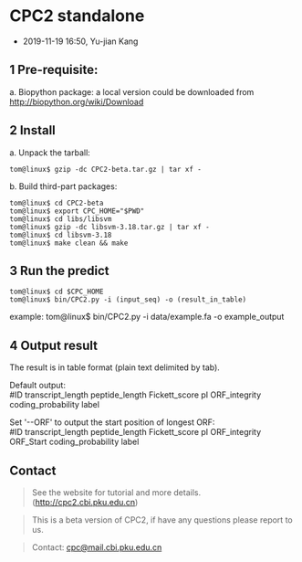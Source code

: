 CPC2 standalone
====

* 2019-11-19 16:50, Yu-jian Kang

1 Pre-requisite:
----
a. Biopython package: a local version could be downloaded from
http://biopython.org/wiki/Download

2 Install
----
a. Unpack the tarball:

	tom@linux$ gzip -dc CPC2-beta.tar.gz | tar xf -

b. Build third-part packages: 

	tom@linux$ cd CPC2-beta
	tom@linux$ export CPC_HOME="$PWD"
	tom@linux$ cd libs/libsvm
	tom@linux$ gzip -dc libsvm-3.18.tar.gz | tar xf -
	tom@linux$ cd libsvm-3.18
	tom@linux$ make clean && make

3 Run the predict
----
	tom@linux$ cd $CPC_HOME
	tom@linux$ bin/CPC2.py -i (input_seq) -o (result_in_table)
example: tom@linux$ bin/CPC2.py -i data/example.fa -o example_output

4 Output result
----
The result is in table format (plain text delimited by tab).

Default output:<br>
#ID	transcript_length	peptide_length	Fickett_score	pI	ORF_integrity	coding_probability	label

Set '--ORF' to output the start position of longest ORF:<br>
#ID	transcript_length	peptide_length	Fickett_score	pI	ORF_integrity	ORF_Start	coding_probability	label

Contact
----
>See the website for tutorial and more details. (http://cpc2.cbi.pku.edu.cn)<br>

>This is a beta version of CPC2, if have any questions please report to us.<br>

>Contact: cpc@mail.cbi.pku.edu.cn
